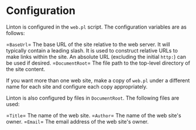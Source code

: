 # Configuration

Linton is configured in the `web.pl` script. The configuration variables are as follows:

=`BaseUrl`=
    The base URL of the site relative to the web server. It will typically contain a leading slash. It is used to construct relative URLs to make links within the site. An absolute URL (excluding the initial `http:`) can be used if desired.
=`DocumentRoot`=
    The file path to the top-level directory of the site content.

If you want more than one web site, make a copy of `web.pl` under a different name for each site and configure each copy appropriately.

Linton is also configured by files in `DocumentRoot`. The following files are used:

=`Title`=
    The name of the web site.
=`Author`=
    The name of the web site's owner.
=`Email`=
    The email address of the web site's owner.
